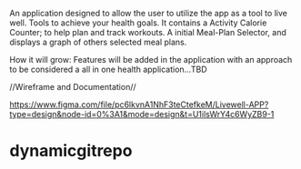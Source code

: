 An application designed to allow the user to utilize the app as a tool to live well. 
Tools to achieve your health goals. 
It contains a Activity Calorie Counter; to help plan and track workouts. 
A initial Meal-Plan Selector, and displays a graph of others selected meal plans. 

How it will grow: 
Features will be added in the application with an approach to be considered a all in one health application...TBD

//Wireframe and Documentation//

https://www.figma.com/file/pc6lkvnA1NhF3teCtefkeM/Livewell-APP?type=design&node-id=0%3A1&mode=design&t=U1ilsWrY4c6WyZB9-1

# dynamicgitrepo
